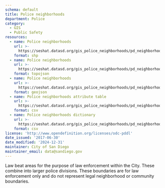 ```yaml
---
schema: default
title: Police neighborhoods
department: Police
category:
  - GIS
  - Public Safety
resources:
  - name: Police neighborhoods
    url: >-
      https://seshat.datasd.org/gis_police_neighborhoods/pd_neighborhoods_datasd.zip
    format: shp
  - name: Police neighborhoods
    url: >-
      https://seshat.datasd.org/gis_police_neighborhoods/pd_neighborhoods_datasd.topo.json
    format: topojson
  - name: Police neighborhoods
    url: >-
      https://seshat.datasd.org/gis_police_neighborhoods/pd_neighborhoods_datasd.geojson
    format: geojson
  - name: Police neighborhoods attribute table
    url: >-
      https://seshat.datasd.org/gis_police_neighborhoods/pd_neighborhoods_datasd.csv
    format: csv
  - name: Police neighborhoods dictionary
    url: >-
      https://seshat.datasd.org/gis_police_neighborhoods/pd_neighborhoods_dictionary_datasd.csv
    format: csv
license: 'http://www.opendefinition.org/licenses/odc-pddl'
date_issued: '2017-06-30'
date_modified: '2024-12-31'
maintainer: City of San Diego
maintainer_email: data@sandiego.gov
---
```

Law beat areas for the purpose of law enforcement within the City. These combine into larger police divisions. These boundaries are for law enforcement only and do not represent legal neighborhood or community boundaries.
<!--more-->
